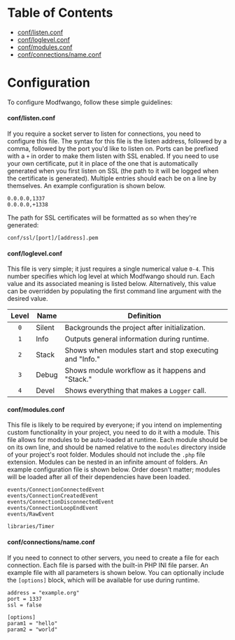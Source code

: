 Table of Contents
=================

* [conf/listen.conf](#conflistenconf)
* [conf/loglevel.conf](#confloglevelconf)
* [conf/modules.conf](#confmodulesconf)
* [conf/connections/name.conf](#confconnectionsnameconf)

Configuration
=============
To configure Modfwango, follow these simple guidelines:

#### conf/listen.conf
If you require a socket server to listen for connections, you need to configure
this file.  The syntax for this file is the listen address, followed by a comma,
followed by the port you'd like to listen on.  Ports can be prefixed with a `+`
in order to make them listen with SSL enabled.  If you need to use your own
certificate, put it in place of the one that is automatically generated when you
first listen on SSL (the path to it will be logged when the certificate is
generated).  Multiple entries should each be on a line by themselves.  An
example configuration is shown below.
```
0.0.0.0,1337
0.0.0.0,+1338
```

The path for SSL certificates will be formatted as so when they're generated:
```
conf/ssl/[port]/[address].pem
```

#### conf/loglevel.conf
This file is very simple; it just requires a single numerical value `0-4`.  This
number specifies which log level at which Modfwango should run.  Each value and
its associated meaning is listed below.  Alternatively, this value can be
overridden by populating the first command line argument with the desired value.

| Level | Name   | Definition                                              |
|:-----:|--------|---------------------------------------------------------|
|  `0`  | Silent | Backgrounds the project after initialization.           |
|  `1`  | Info   | Outputs general information during runtime.             |
|  `2`  | Stack  | Shows when modules start and stop executing and "Info." |
|  `3`  | Debug  | Shows module workflow as it happens and "Stack."        |
|  `4`  | Devel  | Shows everything that makes a `Logger` call.            |

#### conf/modules.conf
This file is likely to be required by everyone; if you intend on implementing
custom functionality in your project, you need to do it with a module.  This
file allows for modules to be auto-loaded at runtime.  Each module should be on
its own line, and should be named relative to the `modules` directory inside of
your project's root folder.  Modules should not include the `.php` file
extension.  Modules can be nested in an infinite amount of folders.  An example
configuration file is shown below.  Order doesn't matter; modules will be loaded
after all of their dependencies have been loaded.
```
events/ConnectionConnectedEvent
events/ConnectionCreatedEvent
events/ConnectionDisconnectedEvent
events/ConnectionLoopEndEvent
events/RawEvent

libraries/Timer
```

#### conf/connections/name.conf
If you need to connect to other servers, you need to create a file for each
connection.  Each file is parsed with the built-in PHP INI file parser.  An
example file with all parameters is shown below.  You can optionally include the
`[options]` block, which will be available for use during runtime.
```
address = "example.org"
port = 1337
ssl = false

[options]
param1 = "hello"
param2 = "world"
```
